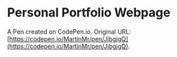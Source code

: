 # Personal Portfolio Webpage

A Pen created on CodePen.io. Original URL: [https://codepen.io/MartinMr/pen/JjbgjgQ](https://codepen.io/MartinMr/pen/JjbgjgQ).


